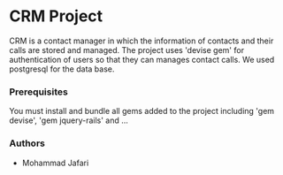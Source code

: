 # CRM Project
CRM is a contact manager in which the information of contacts and their calls are stored and managed. The project uses 'devise gem' for authentication of users so that they can manages contact calls. We used postgresql for the data base.

### Prerequisites 
You must install and bundle all gems added to the project including 'gem devise', 'gem jquery-rails' and ...


### Authors
- Mohammad Jafari
